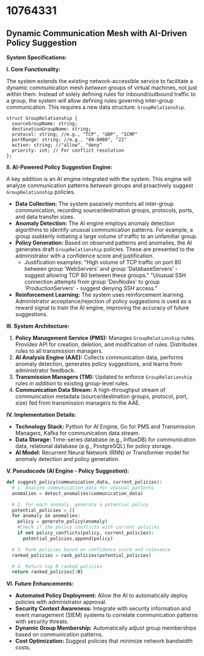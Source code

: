 # 10764331

## Dynamic Communication Mesh with AI-Driven Policy Suggestion

**System Specifications:**

**I. Core Functionality:**

The system extends the existing network-accessible service to facilitate a dynamic communication mesh *between* groups of virtual machines, not just within them.  Instead of solely defining rules for inbound/outbound traffic *to* a group, the system will allow defining rules governing inter-group communication. This requires a new data structure: `GroupRelationship`.

```
struct GroupRelationship {
  sourceGroupName: string;
  destinationGroupName: string;
  protocol: string; //e.g., "TCP", "UDP", "ICMP"
  portRange: string; //e.g., "80-8080", "22"
  action: string; //"allow", "deny"
  priority: int; // For conflict resolution
};
```

**II. AI-Powered Policy Suggestion Engine:**

A key addition is an AI engine integrated with the system. This engine will analyze communication patterns *between* groups and proactively suggest `GroupRelationship` policies. 

*   **Data Collection:** The system passively monitors all inter-group communication, recording source/destination groups, protocols, ports, and data transfer sizes.
*   **Anomaly Detection:** The AI engine employs anomaly detection algorithms to identify unusual communication patterns. For example, a group suddenly initiating a large volume of traffic to an unfamiliar group.
*   **Policy Generation:**  Based on observed patterns and anomalies, the AI generates draft `GroupRelationship` policies.  These are presented to the administrator with a confidence score and justification.  
    *   Justification examples:  "High volume of TCP traffic on port 80 between group 'WebServers' and group 'DatabaseServers' - suggest allowing TCP 80 between these groups."  "Unusual SSH connection attempts from group 'DevNodes' to group 'ProductionServers' - suggest denying SSH access."
*   **Reinforcement Learning:** The system uses reinforcement learning. Administrator acceptance/rejection of policy suggestions is used as a reward signal to train the AI engine, improving the accuracy of future suggestions.

**III. System Architecture:**

1.  **Policy Management Service (PMS):**  Manages `GroupRelationship` rules.  Provides API for creation, deletion, and modification of rules.  Distributes rules to all transmission managers.
2.  **AI Analysis Engine (AAE):**  Collects communication data, performs anomaly detection, generates policy suggestions, and learns from administrator feedback.
3.  **Transmission Managers (TM):**  Updated to enforce `GroupRelationship` rules *in addition* to existing group-level rules.
4.  **Communication Data Stream:**  A high-throughput stream of communication metadata (source/destination groups, protocol, port, size) fed from transmission managers to the AAE.

**IV. Implementation Details:**

*   **Technology Stack:** Python for AI Engine, Go for PMS and Transmission Managers, Kafka for communication data stream.
*   **Data Storage:** Time-series database (e.g., InfluxDB) for communication data, relational database (e.g., PostgreSQL) for policy storage.
*   **AI Model:** Recurrent Neural Network (RNN) or Transformer model for anomaly detection and policy generation.

**V. Pseudocode (AI Engine - Policy Suggestion):**

```python
def suggest_policy(communication_data, current_policies):
  # 1. Analyze communication_data for unusual patterns
  anomalies = detect_anomalies(communication_data)

  # 2. For each anomaly, generate a potential policy
  potential_policies = []
  for anomaly in anomalies:
    policy = generate_policy(anomaly)
    #Check if the policy conflicts with current policies
    if not policy_conflicts(policy, current_policies):
      potential_policies.append(policy)

  # 3. Rank policies based on confidence score and relevance
  ranked_policies = rank_policies(potential_policies)

  # 4. Return top N ranked policies
  return ranked_policies[:N]
```

**VI. Future Enhancements:**

*   **Automated Policy Deployment:**  Allow the AI to automatically deploy policies with administrator approval.
*   **Security Context Awareness:**  Integrate with security information and event management (SIEM) systems to correlate communication patterns with security threats.
*   **Dynamic Group Membership:**  Automatically adjust group memberships based on communication patterns.
*   **Cost Optimization:**  Suggest policies that minimize network bandwidth costs.